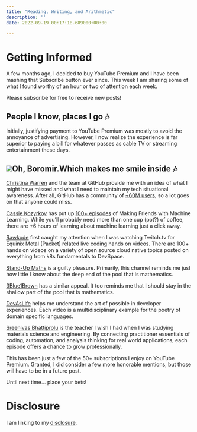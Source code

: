 ```yaml
---
title: "Reading, Writing, and Arithmetic"
description: ''
date: 2022-09-19 00:17:18.689000+00:00

---
```


Getting Informed
================

A few months ago, I decided to buy YouTube Premium and I have been mashing that Subscribe button ever since. This week I am sharing some of what I found worthy of an hour or two of attention each week.

Please subscribe for free to receive new posts!

People I know, places I go 🎶
----------------------------

Initially, justifying payment to YouTube Premium was mostly to avoid the annoyance of advertising. However, I now realize the experience is far superior to paying a bill for whatever passes as cable TV or streaming entertainment these days.

[![](https://bucketeer-e05bbc84-baa3-437e-9518-adb32be77984.s3.amazonaws.com/public/images/ac04efa9-4932-4bbb-a1f2-e8a2784390fb_651x383.jpeg)](https://substackcdn.com/image/fetch/f_auto,q_auto:good,fl_progressive:steep/https%3A%2F%2Fbucketeer-e05bbc84-baa3-437e-9518-adb32be77984.s3.amazonaws.com%2Fpublic%2Fimages%2Fac04efa9-4932-4bbb-a1f2-e8a2784390fb_651x383.jpeg)Oh, Boromir.Which makes me smile inside 🎶
-----------------------------

[Christina Warren](https://twitter.com/film_girl) and the team at GitHub provide me with an idea of what I might have missed and what I need to maintain my tech situational awareness. After all, GitHub has a community of [~60M users](https://github.com/search?q=type:user&type=Users), so a lot goes on that anyone could miss. 

[Cassie Kozyrkov](https://twitter.com/quaesita) has put up [100+ episodes](https://www.youtube.com/c/Kozyrkov/videos?view=0&sort=da&flow=grid) of Making Friends with Machine Learning. While you’ll probably need more than one cup (pot?) of coffee, there are +6 hours of learning about machine learning just a click away.

[Rawkode](https://twitter.com/rawkode) first caught my attention when I was watching Twitch.tv for Equinix Metal (Packet) related live coding hands on videos. There are 100+ hands on videos on a variety of open source cloud native topics posted on everything from k8s fundamentals to DevSpace.

[Stand-Up Maths](http://twitter.com/standupmaths) is a guilty pleasure. Primarily, this channel reminds me just how little I know about the deep end of the pool that is mathematics. 

[3Blue1Brown](https://twitter.com/3blue1brown) has a similar appeal. It too reminds me that I should stay in the shallow part of the pool that is mathematics. 

[DevAsLife](https://twitter.com/inkdrop_app) helps me understand the art of possible in developer experiences. Each video is a multidisciplinary example for the poetry of domain specific languages.

[Sreenivas Bhattiprolu](https://twitter.com/digitalsreeni) is the teacher I wish I had when I was studying materials science and engineering. By connecting practitioner essentials of coding, automation, and analysis thinking for real world applications, each episode offers a chance to grow professionally.

This has been just a few of the 50+ subscriptions I enjoy on YouTube Premium. Granted, I did consider a few more honorable mentions, but those will have to be in a future post.

Until next time… place your bets!

Disclosure
==========

I am linking to my [disclosure](https://jaycuthrell.com/disclosure/?utm_campaign=Fudge%20Sunday&utm_medium=email&utm_source=Revue%20newsletter).

